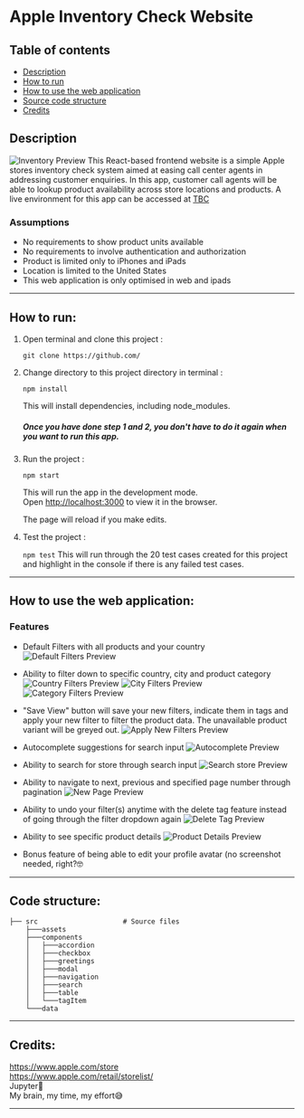# Apple Inventory Check Website

## Table of contents
* [Description](#description)
* [How to run](#how-to-run)
* [How to use the web application](#how-to-use-the-web-application)
* [Source code structure](#code-structure)
* [Credits](#credits)

## Description
![Inventory Preview](https://i.imgur.com/W8Kr0KY.png)
This React-based frontend website is a simple Apple stores inventory check system aimed at easing call center agents in addressing customer enquiries. In this app, customer call agents will be able to lookup product availability across store locations and products. A live environment for this app can be accessed at [TBC](http://google.com)

### Assumptions

* No requirements to show product units available
* No requirements to involve authentication and authorization
* Product is limited only to iPhones and iPads
* Location is limited to the United States
* This web application is only optimised in web and ipads

---
## How to run:

1) Open terminal and clone this project :

   `git clone https://github.com/`

2) Change directory to this project directory in terminal :

   `npm install`

   This will install dependencies, including node_modules.
   
   ##### Once you have done step 1 and 2, you don't have to do it again when you want to run this app.

3) Run the project :

   `npm start`
    
    This will run the app in the development mode.<br />
   Open [http://localhost:3000](http://localhost:3000) to view it in the browser.

   The page will reload if you make edits.
   <br />

4) Test the project :

   `npm test`
   This will run through the 20 test cases created for this project and highlight in the console if there is any failed test cases.


---
## How to use the web application:
### Features
* Default Filters with all products and your country
![Default Filters Preview](https://i.imgur.com/JVgBShC.png)

* Ability to filter down to specific country, city and product category
![Country Filters Preview](https://i.imgur.com/ZhIq9I8.png)
![City Filters Preview](https://i.imgur.com/hM7lNwd.png)
![Category Filters Preview](https://i.imgur.com/ng1m3Sr.png)

* "Save View" button will save your new filters, indicate them in tags and apply your new filter to filter the product data. The unavailable product variant will be greyed out.
![Apply New Filters Preview](https://i.imgur.com/aFS73EF.png)

* Autocomplete suggestions for search input
![Autocomplete Preview](https://i.imgur.com/5SUdDh7.png)

* Ability to search for store through search input
![Search store Preview](https://i.imgur.com/5qPx1hS.png)

* Ability to navigate to next, previous and specified page number through pagination
![New Page Preview](https://i.imgur.com/jemCNvj.png)


* Ability to undo your filter(s) anytime with the delete tag feature instead of going through the filter dropdown again 
![Delete Tag Preview](https://i.imgur.com/EW6wwkI.png)

* Ability to see specific product details
![Product Details Preview](https://i.imgur.com/V7oJktn.png)

* Bonus feature of being able to edit your profile avatar (no screenshot needed, right?:nerd_face:

---
## Code structure:
    ├── src                     # Source files
        ├───assets
        ├───components
        │   ├───accordion
        │   ├───checkbox
        │   ├───greetings
        │   ├───modal
        │   ├───navigation
        │   ├───search
        │   ├───table
        │   └───tagItem
        └───data

---
## Credits:
https://www.apple.com/store   <br />
https://www.apple.com/retail/storelist/   <br />
Jupyter🤣   <br />
My brain, my time, my effort:sweat_smile:   <br />

---